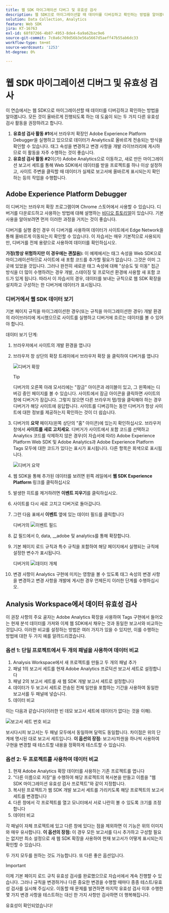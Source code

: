 ```yaml
---
title: 웹 SDK 마이그레이션 디버그 및 유효성 검사
description: 웹 SDK으로 마이그레이션할 때 데이터를 디버깅하고 확인하는 방법을 알아봅니다
solution: Data Collection, Analytics
feature: Web SDK
jira: KT-16763
exl-id: 68f87266-4b87-4953-8de4-6a9a62bac9e6
source-git-commit: 7c0a6c769d56b3e56a5667d5aeff47b55ab6dc33
workflow-type: tm+mt
source-wordcount: '1253'
ht-degree: 0%

---
```


# 웹 SDK 마이그레이션 디버그 및 유효성 검사

이 연습에서는 웹 SDK으로 마이그레이션할 때 데이터를 디버깅하고 확인하는 방법을 알아봅니다. 모든 것이 올바르게 진행되도록 하는 데 도움이 되는 두 가지 다른 유효성 검사 활동을 권장하려고 합니다.

1. **유효성 검사 활동 #1**&#x200B;에서 브라우저 확장인 Adobe Experience Platform Debugger을 실행하고 있으므로 데이터가 Analytics로 올바르게 전송되는 방식을 확인할 수 있습니다. 태그 속성을 변경하고 변경 사항을 개발 라이브러리에 게시하므로 이 활동을 자주 수행하는 것이 좋습니다.
1. **유효성 검사 활동 #2**&#x200B;이(가) Adobe Analytics으로 이동하고, 새로 만든 마이그레이션 보고서 세트를 통해 Web SDK에서 데이터를 받을 프로젝트를 하나 이상 설정하고, 사이트 주변을 클릭할 때 데이터가 실제로 보고서에 올바르게 표시되는지 확인하는 등의 작업을 수행합니다.

## Adobe Experience Platform Debugger

이 디버거는 브라우저 확장 프로그램이며 Chrome 스토어에서 사용할 수 있습니다. 디버거를 다운로드하고 사용하는 방법에 대해 설명하는 [비디오 튜토리얼](https://experienceleague.adobe.com/ko/docs/platform-learn/data-collection/debugger/overview)이 있습니다. 기본 사용을 알아보려면 먼저 이러한 과정을 거치는 것이 좋습니다.

디버거를 실행 중인 경우 이 디버거를 사용하여 데이터가 사이트에서 Edge Network을 통해 올바르게 이동되는지 확인할 수 있습니다. 이 자습서는 매우 기본적으로 사용되지만, 디버거를 전체 용량으로 사용하여 데이터를 확인하십시오.

**가정(항상 위험하지만 이 경우에는 괜찮음):** 이 예제에서는 태그 속성을 Web SDK으로 마이그레이션하므로 사이트에 새 포함 코드를 추가할 필요가 없습니다. 그것은 이미 그곳에 있었을 것입니다. 그러나 완전히 새로운 태그 속성에 대해 &quot;상승도 및 이동&quot; 접근 방식을 더 많이 수행하려는 경우 개발, 스테이징 및 프로덕션 환경에 사용할 새 포함 코드가 있게 됩니다. 따라서 이 자습서의 경우, 데이터를 보내는 규칙으로 웹 SDK 확장을 설치하고 구성하는 한 디버거에 데이터가 표시됩니다.

### 디버거에서 웹 SDK 데이터 보기

기본 페이지 규칙을 마이그레이션한 경우(또는 규칙을 마이그레이션한 경우) 개발 환경의 라이브러리에 게시했으므로 사이트를 실행하고 디버거에 흐르는 데이터를 볼 수 있어야 합니다.

데이터 보기 단계:

1. 브라우저에서 사이트의 개발 환경을 엽니다
1. 브라우저 창 상단의 확장 트레이에서 브라우저 확장 을 클릭하여 디버거를 엽니다

   ![디버거 확장](assets/debugger-extension.jpg)

   >[!TIP]
   >
   >디버거의 오른쪽 아래 모서리에는 &quot;잠금&quot; 아이콘과 레이블이 있고, 그 왼쪽에는 디버깅 중인 페이지를 볼 수 있습니다. 사이트에서 잠금 아이콘을 클릭하면 사이트의 창에 디버거가 잠깁니다. 그렇지 않으면 다른 브라우저 탭/창을 클릭해야 하는 경우 디버거가 해당 사이트에 응답합니다. 사이트를 디버깅하는 동안 디버거가 항상 사이트에 대한 정보를 제공하는지 확인하는 것이 더 쉽습니다.

1. 디버거의 **요약** 페이지(왼쪽 상단의 &quot;홈&quot; 아이콘)에 있는지 확인하십시오. 브라우저 창에서 **사이트를 새로 고치세요**. 디버거가 사이트에서 포함 코드를 선택하고 Analytics 코드를 삭제하지 않은 경우(이 자습서에 따라) Adobe Experience Platform Web SDK 및 Adobe Analytics과 Adobe Experience Platform Tags 모두에 대한 코드가 있다는 표시가 표시됩니다. 다른 항목은 회색으로 표시됩니다.

   ![디버거 요약](assets/debugger-summary.jpg)

1. 웹 SDK을 통해 추가된 데이터를 보려면 왼쪽 레일에서 **웹 SDK Experience Platform** 링크를 클릭하십시오
1. 발생한 히트를 제거하려면 **이벤트 지우기**&#x200B;를 클릭하십시오.
1. 사이트를 다시 새로 고치고 디버거로 돌아갑니다.
1. 그런 다음 표에서 **이벤트** 옆에 있는 데이터 필드를 클릭합니다

   디버거의 ![이벤트 필드](assets/events-field-in-debugger.jpg)

1. 값 필드에서 0, data, __adobe 및 analytics를 통해 확장합니다.
1. 기본 페이지 로드 규칙과 특수 규칙을 포함하여 해당 페이지에서 실행되는 규칙에 설정한 변수가 표시됩니다.

   디버거의 ![데이터 개체](assets/data-object-in-debugger.jpg)

1. 변경 사항이 Analytics 구현에 미치는 영향을 볼 수 있도록 태그 속성의 변경 사항을 변경하고 변경 사항을 개발에 게시한 경우 언제든지 이러한 단계를 수행하십시오.

## Analysis Workspace에서 데이터 유효성 검사

이 권장 사항의 주요 골자는 Adobe Analytics 확장을 사용하여 Tags 구현에서 들어오는 현재 분석 데이터를 가져와 이제 웹 SDK에서 채우는 것과 동일한 보고서와 비교하는 것입니다.
이러한 비교를 설정하는 방법은 여러 가지가 있을 수 있지만, 이를 수행하는 방법에 대한 두 가지 예를 알려드리겠습니다.

### 옵션 1: 단일 프로젝트에서 두 개의 패널을 사용하여 데이터 비교

1. Analysis Workspace에서 새 프로젝트를 만들고 두 개의 패널 추가
1. 패널 1의 보고서 세트를 현재 Adobe Analytics 프로덕션 보고서 세트로 설정합니다
1. 패널 2의 보고서 세트를 새 웹 SDK 개발 보고서 세트로 설정합니다
1. 데이터가 두 보고서 세트로 전송된 전체 일만을 포함하는 기간을 사용하여 동일한 보고서를 두 패널에 넣습니다.
1. 데이터 비교

이는 다음과 같습니다(이러한 빈 데모 보고서 세트에 데이터가 없다는 것을 이해).

![보고서 세트 번호 비교](assets/compare-report-suite-numbers-panels.jpg)

보시다시피 보고서는 두 패널 모두에서 동일하며 달력도 동일합니다. 차이점은 위의 단계에 명시된 대로 보고서 세트입니다.
**이 옵션의 장점:** 보고서/차원을 하나씩 사용하여 구현을 변경할 때 테스트할 내용을 정확하게 테스트할 수 있습니다.

### 옵션 2: 두 프로젝트를 사용하여 데이터 비교

1. 현재 Adobe Analytics 확장 데이터를 사용하는 기존 프로젝트를 엽니다
1. &quot;다른 이름으로 저장&quot;을 수행하여 해당 프로젝트의 복사본을 만들고 이름을 &quot;웹 SDK 마이그레이션 유효성 검사 프로젝트&quot;와 같이 지정합니다.
1. 복사된 프로젝트가 웹 SDK 개발 보고서 세트를 가리키도록 해당 프로젝트의 보고서 세트를 변경합니다
1. 다른 창에서 각 프로젝트를 열고 모니터에서 서로 나란히 볼 수 있도록 크기를 조정합니다
1. 데이터 비교

각 패널이 자체 프로젝트에 있고 다른 창에 있다는 점을 제외하면 이 기능은 위의 이미지와 매우 유사합니다.
**이 옵션의 장점:** 이 경우 모든 보고서를 다시 추가하고 구성할 필요는 없지만 최소 설정으로 새 웹 SDK 확장을 사용하여 현재 보고서가 어떻게 표시되는지 확인할 수 있습니다.

두 가지 모두를 원하는 것도 가능합니다. 또 다른 좋은 옵션입니다.

>[!IMPORTANT]
>
>이제 기본 페이지 로드 규칙 유효성 검사를 완료했으므로 자습서에서 계속 진행할 수 있습니다. 그러나 규칙을 변경하거나 다른 중요한 변경을 수행할 때마다 종종 테스트/유효성 검사를 실시해 주십시오. 이동할 때 문제를 발견하면 마지막 유효성 검사 이후 수행한 몇 가지 변경 사항을 테스트하는 대신 한 가지 사항만 검사하면 더 행복해집니다.

유효성이 확인되었습니다!
